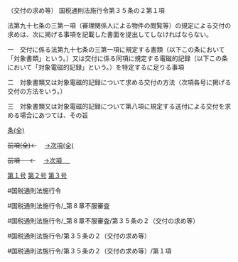 （交付の求め等）
国税通則法施行令第３５条の２第１項

法第九十七条の三第一項（審理関係人による物件の閲覧等）の規定による交付の求めは、次に掲げる事項を記載した書面を提出してしなければならない。

一　交付に係る法第九十七条の三第一項に規定する書類（以下この条において「対象書類」という。）又は交付に係る同項に規定する電磁的記録（以下この条において「対象電磁的記録」という。）を特定するに足りる事項

二　対象書類又は対象電磁的記録について求める交付の方法（次項各号に掲げる交付の方法をいう。）

三　対象書類又は対象電磁的記録について第八項に規定する送付による交付を求める場合にあつては、その旨

[条(全)](国税通則法施行＿令＿第３５条の２_.md)

~~前項(全)←~~　  [→次項(全)](国税通則法施行＿令＿第３５条の２第２項_.md)

~~前項 　 ←~~　  [→次項 　 ](国税通則法施行＿令＿第３５条の２第２項.md)

[第１号](国税通則法施行＿令＿第３５条の２第１項第１号.md)  [第２号](国税通則法施行＿令＿第３５条の２第１項第２号.md)  [第３号](国税通則法施行＿令＿第３５条の２第１項第３号.md)  

#国税通則法施行令

#国税通則法施行令/_第８章不服審査

#国税通則法施行令/_第８章不服審査/第３５条の２（交付の求め等）

#国税通則法施行令/第３５条の２（交付の求め等）

#国税通則法施行令/第３５条の２（交付の求め等）/第１項

